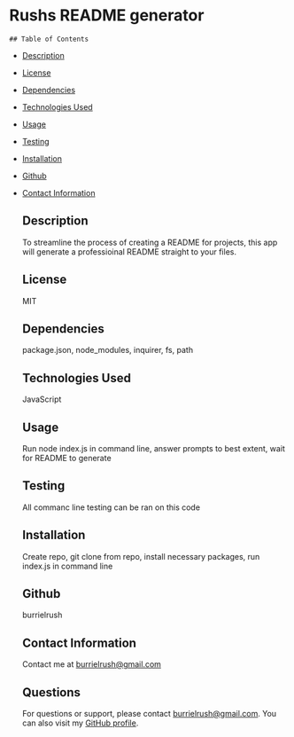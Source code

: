 # Rushs README generator

    ## Table of Contents

  - [Description](#description)
  - [License](#license)
  - [Dependencies](#dependencies)
  - [Technologies Used](#technologies-used)
  - [Usage](#usage)
  - [Testing](#testing)
  - [Installation](#installation)
  - [Github](#github)
  - [Contact Information](#contact-information)
  
    ## Description
    To streamline the process of creating a README for projects, this app will generate a professioinal README straight to your files.
  
    ## License
    MIT
  
    ## Dependencies
    package.json, node_modules, inquirer, fs, path
  
    ## Technologies Used
    JavaScript

    ## Usage 
    Run node index.js in command line, answer prompts to best extent, wait for README to generate

    ## Testing
    All commanc line testing can be ran on this code 
  
    ## Installation
    Create repo, git clone from repo, install necessary packages, run index.js in command line

    ## Github
    burrielrush
  
    ## Contact Information
    Contact me at burrielrush@gmail.com

    ## Questions

    For questions or support, please contact burrielrush@gmail.com. You can also visit my [GitHub profile](https://github.com/burrielrush).
    